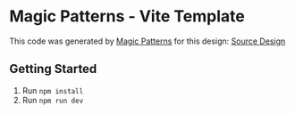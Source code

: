 # Magic Patterns - Vite Template

This code was generated by [Magic Patterns](https://magicpatterns.com) for this design: [Source Design](https://www.magicpatterns.com/c/fmtqr4i5erdzgheaugwxtu)

## Getting Started

1. Run `npm install`
2. Run `npm run dev`
